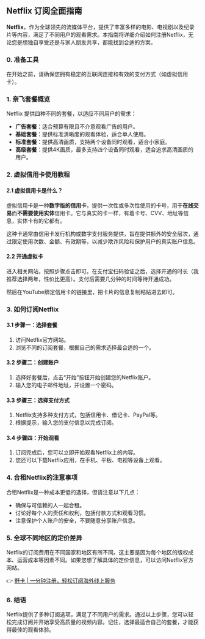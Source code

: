 ## Netflix 订阅全面指南

**Netflix**，作为全球领先的流媒体平台，提供了丰富多样的电影、电视剧以及纪录片等内容，满足了不同用户的观看需求。本指南将详细介绍如何注册Netflix，无论您是想独自享受还是与家人朋友共享，都能找到合适的方案。

### 0. 准备工具

在开始之前，请确保您拥有稳定的互联网连接和有效的支付方式（如虚拟信用卡）。

### 1. 奈飞套餐概览

Netflix 提供四种不同的套餐，以适应不同用户的需求：

- **广告套餐**：适合预算有限且不介意观看广告的用户。
- **基础套餐**：提供标准清晰度的观看体验，适合单人使用。
- **标准套餐**：提供高清画质，支持两个设备同时观看，适合小家庭。
- **高级套餐**：提供4K画质，最多支持四个设备同时观看，适合追求高清画质的用户。

### 2. 虚拟信用卡使用教程

#### 2.1 虚拟信用卡是什么？

虚拟信用卡是一种**数字版的信用卡**，提供一次性或多次性使用的卡号，用于**在线交易**而**不需要使用实体**信用卡。它与真实的卡一样，有着卡号、CVV、地址等信息，实体卡有的它都有。

这种卡通常由信用卡发行机构或数字支付服务提供，旨在提供额外的安全层次，通过限定使用次数、金额、有效期等，以减少欺诈风险和保护用户的真实账户信息。

#### 2.2 开通虚拟卡

进入相关网站，按照步骤点击即可。在支付宝扫码验证之后，选择开通的时长（我推荐选择两年，性价比更高）。支付后需要几分钟的时间等待开通成功。

然后在YouTube绑定信用卡的链接里，把卡片的信息复制粘贴进去即可。

### 3. 如何订阅Netflix

#### 3.1 步骤一：选择套餐

1. 访问Netflix官方网站。
2. 浏览不同的订阅套餐，根据自己的需求选择最合适的一个。

#### 3.2 步骤二：创建账户

1. 选择好套餐后，点击“开始”按钮开始创建您的Netflix账户。
2. 输入您的电子邮件地址，并设置一个密码。

#### 3.3 步骤三：选择支付方式

1. Netflix支持多种支付方式，包括信用卡、借记卡、PayPal等。
2. 根据提示，输入您的支付信息以完成订阅。

#### 3.4 步骤四：开始观看

1. 订阅完成后，您可以立即开始观看Netflix上的内容。
2. 您还可以下载Netflix应用，在手机、平板、电视等设备上观看。

### 4. 合租Netflix的注意事项

合租Netflix是一种成本更低的选择，但请注意以下几点：

- 确保与可信赖的人一起合租。
- 讨论好每个人的责任和权利，包括付款方式和观看习惯。
- 注意保护个人账户的安全，不要随意分享账户信息。

### 5. 全球不同地区的定价差异

Netflix的订阅费用在不同国家和地区有所不同。这主要是因为每个地区的版权成本、运营成本等因素不同。如果您想了解具体的定价信息，可以访问Netflix官方网站。

👉 [野卡 | 一分钟注册，轻松订阅海外线上服务](https://bit.ly/bewildcard)

### 6. 结语

Netflix提供了多种订阅选项，满足了不同用户的需求。通过以上步骤，您可以轻松完成订阅并开始享受高质量的视频内容。记住，选择最适合自己的套餐，才能获得最佳的观看体验。